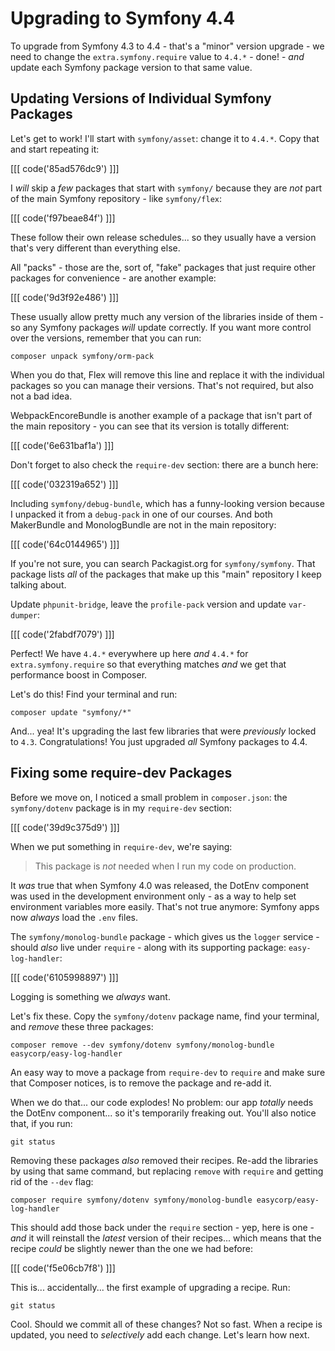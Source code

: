 # Upgrading to Symfony 4.4

To upgrade from Symfony 4.3 to 4.4 - that's a "minor" version upgrade - we need
to change the `extra.symfony.require` value to `4.4.*` - done! - *and* update
each Symfony package version to that same value.

## Updating Versions of Individual Symfony Packages

Let's get to work! I'll start with `symfony/asset`: change it to `4.4.*`. Copy
that and start repeating it:

[[[ code('85ad576dc9') ]]]

I *will* skip a *few* packages that start with `symfony/` because they are *not*
part of the main Symfony repository - like `symfony/flex`:

[[[ code('f97beae84f') ]]]

These follow their own release schedules... so they usually have a version that's
very different than everything else.

All "packs" - those are the, sort of, "fake" packages that just require other
packages for convenience - are another example:

[[[ code('9d3f92e486') ]]]

These usually allow pretty much any version of the libraries inside of them - so
any Symfony packages *will* update correctly. If you want more control over the
versions, remember that you can run:

```terminal
composer unpack symfony/orm-pack
```

When you do that, Flex will remove this line and replace it with the individual
packages so you can manage their versions. That's not required, but also not a
bad idea.

WebpackEncoreBundle is another example of a package that isn't part of the main
repository - you can see that its version is totally different:

[[[ code('6e631baf1a') ]]]

Don't forget to also check the `require-dev` section: there are a bunch here:

[[[ code('032319a652') ]]]

Including `symfony/debug-bundle`, which has a funny-looking version because
I unpacked it from a `debug-pack` in one of our courses. And both MakerBundle and
MonologBundle are not in the main repository:

[[[ code('64c0144965') ]]]

If you're not sure, you can search Packagist.org for `symfony/symfony`. That package
lists *all* of the packages that make up this "main" repository I keep talking about.

Update `phpunit-bridge`, leave the `profile-pack` version and update `var-dumper`:

[[[ code('2fabdf7079') ]]]

Perfect! We have `4.4.*` everywhere up here *and* `4.4.*` for `extra.symfony.require`
so that everything matches *and* we get that performance boost in Composer.

Let's do this! Find your terminal and run:

```terminal
composer update "symfony/*"
```

And... yea! It's upgrading the last few libraries that were *previously* locked
to `4.3`. Congratulations! You just upgraded *all* Symfony packages to 4.4.

## Fixing some require-dev Packages

Before we move on, I noticed a small problem in `composer.json`: the `symfony/dotenv`
package is in my `require-dev` section:

[[[ code('39d9c375d9') ]]]

When we put something in `require-dev`, we're saying:

> This package is *not* needed when I run my code on production.

It *was* true that when Symfony 4.0 was released, the DotEnv component was used
in the development environment only - as a way to help set environment variables
more easily. That's not true anymore: Symfony apps now *always* load the `.env`
files.

The `symfony/monolog-bundle` package - which gives us the `logger` service -
should *also* live under `require` - along with its supporting package:
`easy-log-handler`:

[[[ code('6105998897') ]]]

Logging is something we *always* want.

Let's fix these. Copy the `symfony/dotenv` package name, find your terminal,
and *remove* these three packages:

```terminal
composer remove --dev symfony/dotenv symfony/monolog-bundle easycorp/easy-log-handler
```

An easy way to move a package from `require-dev` to `require` and make sure that
Composer notices, is to remove the package and re-add it.

When we do that... our code explodes! No problem: our app *totally* needs the DotEnv
component... so it's temporarily freaking out. You'll also notice that, if you run:

```terminal
git status
```

Removing these packages *also* removed their recipes. Re-add the libraries by
using that same command, but replacing `remove` with `require` and getting rid
of the `--dev` flag:

```terminal-silent
composer require symfony/dotenv symfony/monolog-bundle easycorp/easy-log-handler
```

This should add those back under the `require` section - yep, here is one - *and*
it will reinstall the *latest* version of their recipes... which means that the
recipe *could* be slightly newer than the one we had before:

[[[ code('f5e06cb7f8') ]]]

This is... accidentally... the first example of upgrading a recipe. Run:

```terminal
git status
```

Cool. Should we commit all of these changes? Not so fast. When a recipe is updated,
you need to *selectively* add each change. Let's learn how next.
